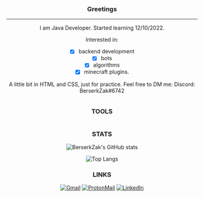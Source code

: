<div style="text-align: center;">

### Greetings

---



I am Java Developer. Started learning 12/10/2022.
    
Interested in: 
- [x] backend development
- [x] bots
- [x] algorithms
- [x] minecraft plugins.
    
A little bit in HTML and CSS, just for practice.
Feel free to DM me:
Discord: BerserkZak#6742

<span> 
    <img src="https://komarev.com/ghpvc/?username=BerserkZak&style=for-the-badge" alt=""/> 
</span>

### TOOLS

  <a href="https://skillicons.dev">
    <img src="https://skillicons.dev/icons?i=java,bots,maven,html,css "  alt=""/><br>
  </a>

### STATS

![BerserkZak's GitHub stats](https://github-readme-stats.vercel.app/api?username=BerserkZak&show_icons=true&theme=onedark)

![Top Langs](https://github-readme-stats.vercel.app/api/top-langs/?username=BerserkZak&langs_count=5&layout=compact&theme=onedark&show_icons=true)

### LINKS

[![Gmail](https://img.shields.io/badge/Gmail-D14836?style=for-the-badge&logo=gmail&logoColor=white)](mailto:me4anicman@gmail.com)
[![ProtonMail](https://img.shields.io/badge/ProtonMail-8B89CC?style=for-the-badge&logo=protonmail&logoColor=white)](mailto:BerserkZak@protonmail.com)
[![LinkedIn](https://img.shields.io/badge/LinkedIn-0077B5?style=for-the-badge&logo=linkedin&logoColor=white)](https://www.linkedin.com/in/%D0%BF%D0%B0%D0%B2%D0%B5%D0%BB-%D0%B4%D0%B5%D0%B3%D1%82%D1%8F%D1%80%D1%91%D0%B2-46a594253/)

</div>
